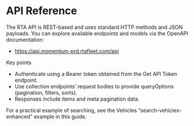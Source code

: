 # API Reference

The RTA API is REST-based and uses standard HTTP methods and JSON payloads. You can explore available endpoints and models via the OpenAPI documentation:

- https://api.momentum-prd.rtafleet.com/api

Key points
- Authenticate using a Bearer token obtained from the Get API Token endpoint.
- Use collection endpoints’ request bodies to provide queryOptions (pagination, filters, sorts).
- Responses include items and meta pagination data.

For a practical example of searching, see the Vehicles “search-vehicles-enhanced” example in this guide.
